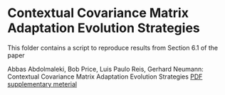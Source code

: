 # Contextual Covariance Matrix Adaptation Evolution Strategies

This folder contains a script to reproduce results from Section 6.1 of the paper

Abbas Abdolmaleki, Bob Price, Luis Paulo Reis, Gerhard Neumann:
Contextual Covariance Matrix Adaptation Evolution Strategies
[PDF](http://www.ausy.tu-darmstadt.de/uploads/Site/EditPublication/Abdolmaleki_IJCA2017.pdf)
[supplementary meterial](https:://goo.gl/MLzKsW)
